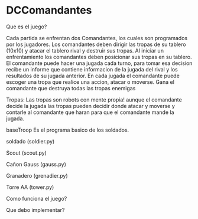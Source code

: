 # DCComandantes

Que es el juego?

Cada partida se enfrentan dos Comandantes, los cuales son programados por los jugadores.
Los comandantes deben dirigir las tropas de su tablero (10x10) y atacar el tablero rival y destruir sus tropas.
Al iniciar un enfrentamiento los comandantes deben posicionar sus tropas en su tablero.
El comandante puede hacer una jugada cada turno, para tomar esa decision recibe un informe que contiene informacion de la jugada del rival y los resultados de su jugada anterior.
En cada jugada el comandante puede escoger una tropa que realice una accion, atacar o moverse.
Gana el comandante que destruya todas las tropas enemigas

Tropas:
Las tropas son robots con mente propia! aunque el comandante decide la jugada las tropas pueden decidir donde atacar y moverse y contarle al comandante que haran para que el comandante mande la jugada.

baseTroop
Es el programa basico de los soldados.

soldado (soldier.py)

Scout (scout.py)

Cañon Gauss (gauss.py)

Granadero (grenadier.py)

Torre AA (tower.py)

Como funciona el juego?

Que debo implementar?


